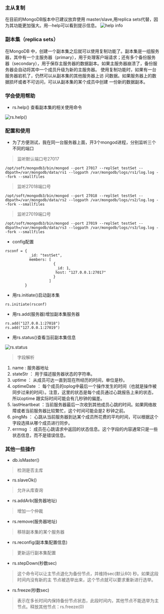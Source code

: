 ### 主从复制
在目前的MongoDB版本中已建议放弃使用 master/slave,用replica sets代替，因为其功能更加强大。用--help可以看到提示信息。
![help info][1]

### 副本集（replica sets）
在MongoDB 中，创建一个副本集之后就可以使用复制功能了。副本集是一组服务
器，其中有一个主服务器（primary），用于处理客户端请求；还有多个备份服务器（secondary），用于保存主服务器的数据副本。如果主服务器崩溃了，备份服务器会自动将其中一个成员升级为新的主服务器。
使用复制功能时，如果有一台服务器宕机了，仍然可以从副本集的其他服务器上访
问数据。如果服务器上的数据损坏或者不可访问，可以从副本集的某个成员中创建
一份新的数据副本。

### 学会使用帮助

- rs.help() 查看副本集的相关使用命令

![rs.help()][2]

### 配置和使用

- 为了方便测试，我在同一台服务器上面，开3个mongod进程，分别监听三个不同的端口

> 监听默认端口号27017

```
/opt/soft/mongodb3/bin/mongod --port 27017 --replSet testSet --dbpath=/var/mongodb/data/rs1 --logpath /var/mongodb/logs/rs1/log.log --fork --smallfiles
```

> 监听27018端口号

```
/opt/soft/mongodb3/bin/mongod --port 27018 --replSet testSet --dbpath=/var/mongodb/data/rs2 --logpath /var/mongodb/logs/rs2/log.log --fork --smallfiles
```

> 监听27019端口号

```
/opt/soft/mongodb3/bin/mongod --port 27019 --replSet testSet --dbpath=/var/mongodb/data/rs3 --logpath /var/mongodb/logs/rs3/log.log --fork --smallfiles
```

- config配置

```
rsconf = {
           _id: "testSet",
           members: [
                      {
                       _id: 1,
                       host: "127.0.0.1:27017"
                      }
                    ]
         }
```

- 用rs.initiate()启动副本集

```
rs.initiate(rsconf)
```

- 用rs.add(服务器)增加副本集服务器

```
rs.add("127.0.0.1:27018")
rs.add("127.0.0.1:27019")
```

- 用rs.status()查看当前副本集信息

![rs.status][3]

> 字段解析

 1. name : 服务器地址
 2. stateStr ： 用于描述服务器状态的字符串。
 3. uptime ： 从成员可达一直到现在所经历的时间，单位是秒。
 4. optimeDate ： 每个成员的oplog中最后一个操作发生的时间（也就是操作被同步过来的时间）。注意，这里的状态是每个成员通过心跳报告上来的状态，所以optime 跟实际时间可能会有几秒钟的偏差。
 5. lastHeartbeat ：当前服务器最后一次收到其他成员心跳的时间。如果网络故障或者当前服务器比较繁忙，这个时间可能会是2 秒钟之前。
 6. pingMs ： 心跳从当前服务器到达某个成员所花费的平均时间，可以根据这个字段选择从哪个成员进行同步。
 7. errmsg ： 成员在心跳请求中返回的状态信息。这个字段的内容通常只是一些状态信息，而不是错误信息。

### 其他一些操作

- db.isMaster()

> 检测是否主库

- rs.slaveOk()

> 允许从库查询

- rs.addArb(服务器地址)

> 增加一个仲裁

- rs.remove(服务器地址)

> 移除副本集的某个服务器

- rs.reconfig(副本集配置信息)

> 更新运行副本集配置

- rs.stepDown(秒数sec)

> 这个命令可以让主节点退化为备份节点，并维持sec(默认60) 秒。如果这段时间内没有新的主
节点被选举出来，这个节点就可以要求重新进行选举。

- rs.freeze(秒数sec)

> 表示在多长时间内保持备份节点状态，此段时间内，其他节点不能选举为主节点。释放其他节点：rs.freeze(0)

  [1]: http://chuantu.biz/t2/11/1438053766x-954498974.png
  [2]: http://chuantu.biz/t2/11/1438054112x-954498974.png
  [3]: http://chuantu.biz/t2/11/1438066155x-954498974.png